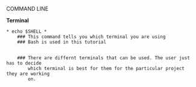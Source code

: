 COMMAND LINE


__Terminal__

    * echo $SHELL *
        ### This command tells you which terminal you are using 
        ### Bash is used in this tutorial 


        ### There are differnt terminals that can be used. The user just has to decide 
            which terminal is best for them for the particular project they are working
            on. 


